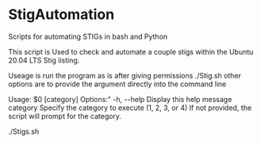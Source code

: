 # StigAutomation
Scripts for automating STIGs in bash and Python



This script is Used to check and automate a couple stigs within the Ubuntu 20.04 LTS Stig listing. 

Useage is run the program as is after giving permissions ./Stig.sh other options are to provide the argument directly into the command line

Usage: $0 [category]
Options:"
-h, --help   Display this help message
category     Specify the category to execute (1, 2, 3, or 4)
If not provided, the script will prompt for the category.

./Stigs.sh 
